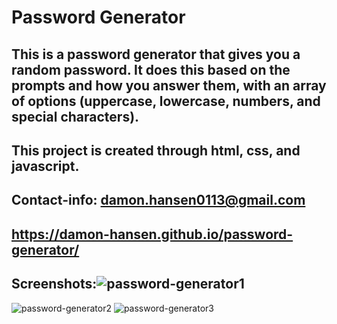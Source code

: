 # Password Generator

## This is a password generator that gives you a random password. It does this based on the prompts and how you answer them, with an array of options (uppercase, lowercase, numbers, and special characters).

## This project is created through html, css, and javascript.

## Contact-info: damon.hansen0113@gmail.com

## https://damon-hansen.github.io/password-generator/

## Screenshots:![password-generator1](https://user-images.githubusercontent.com/95259338/148858711-44d0f73a-d35c-49da-b7de-469683ccb2b0.PNG)
![password-generator2](https://user-images.githubusercontent.com/95259338/148858713-f39a6815-878d-46c5-a701-782f40b106dc.PNG)
![password-generator3](https://user-images.githubusercontent.com/95259338/148858715-f1625b3e-b723-457d-97a5-28270689ad18.PNG)

